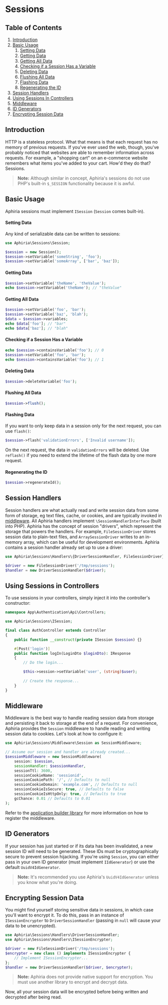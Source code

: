 <h1 id="doc-title">Sessions</h1>

<nav class="toc-nav" markdown="1">

<div class="toc-nav-contents" markdown="1">

<h2 id="table-of-contents">Table of Contents</h2>

<ol>
<li><a href="#introduction">Introduction</a></li>
<li><a href="#basic-usage">Basic Usage</a><ol>
<li><a href="#setting-data">Setting Data</a></li>
<li><a href="#getting-data">Getting Data</a></li>
<li><a href="#getting-all-data">Getting All Data</a></li>
<li><a href="#checking-if-session-has-variable">Checking if a Session Has a Variable</a></li>
<li><a href="#deleting-data">Deleting Data</a></li>
<li><a href="#flushing-all-data">Flushing All Data</a></li>
<li><a href="#flashing-data">Flashing Data</a></li>
<li><a href="#regenerating-the-id">Regenerating the ID</a></li>
</ol>
</li>
<li><a href="#session-handlers">Session Handlers</a></li>
<li><a href="#using-sessions-in-controllers">Using Sessions In Controllers</a></li>
<li><a href="#middleware">Middleware</a></li>
<li><a href="#id-generators">ID Generators</a></li>
<li><a href="#encrypting-session-data">Encrypting Session Data</a></li>
</ol>

</div>

</nav>

<h2 id="introduction">Introduction</h2>

HTTP is a stateless protocol.  What that means is that each request has no memory of previous requests.  If you've ever used the web, though, you've probably noticed that websites are able to remember information across requests.  For example, a "shopping cart" on an e-commerce website remembers what items you've added to your cart.  How'd they do that?  Sessions.

> **Note:** Although similar in concept, Aphiria's sessions do not use PHP's built-in `$_SESSION` functionality because it is awful.

<h2 id="basic-usage">Basic Usage</h2>

Aphiria sessions must implement `ISession` (`Session` comes built-in).

<h4 id="setting-data">Setting Data</h4>

Any kind of serializable data can be written to sessions:

```php
use Aphiria\Sessions\Session;

$session = new Session();
$session->setVariable('someString', 'foo');
$session->setVariable('someArray', ['bar', 'baz']);
```

<h4 id="getting-data">Getting Data</h4>

```php
$session->setVariable('theName', 'theValue');
echo $session->setVariable('theName'); // "theValue"
```

<h4 id="getting-all-data">Getting All Data</h4>

```php
$session->setVariable('foo', 'bar');
$session->setVariable('baz', 'blah');
$data = $session->variables;
echo $data['foo']; // "bar"
echo $data['baz']; // "blah"
```

<h4 id="checking-if-session-has-variable">Checking if a Session Has a Variable</h4>

```php
echo $session->containsVariable('foo'); // 0
$session->setVariable('foo', 'bar');
echo $session->containsVariable('foo'); // 1
```

<h4 id="deleting-data">Deleting Data</h4>

```php
$session->deleteVariable('foo');
```

<h4 id="flushing-all-data">Flushing All Data</h4>

```php
$session->flush();
```

<h4 id="flashing-data">Flashing Data</h4>

If you want to only keep data in a session only for the next request, you can use `flash()`:

```php
$session->flash('validationErrors', ['Invalid username']);
```

On the next request, the data in `validationErrors` will be deleted.  Use `reflash()` if you need to extend the lifetime of the flash data by one more request.

<h4 id="regenerating-the-id">Regenerating the ID</h4>

```php
$session->regenerateId();
```

<h2 id="session-handlers">Session Handlers</h2>

Session handlers are what actually read and write session data from some form of storage, eg text files, cache, or cookies, and are typically invoked in [middleware](#middleware).  All Aphiria handlers implement `\SessionHandlerInterface` (built into PHP).  Aphiria has the concept of session "drivers", which represent the storage that powers the handlers.  For example, `FileSessionDriver` stores session data to plain-text files, and `ArraySessionDriver` writes to an in-memory array, which can be useful for development environments.  Aphiria contains a session handler already set up to use a driver:

```php
use Aphiria\Sessions\Handlers\{DriverSessionHandler, FileSessionDriver};

$driver = new FileSessionDriver('/tmp/sessions');
$handler = new DriverSessionHandler($driver);
```

<h2 id="using-sessions-in-controllers">Using Sessions in Controllers</h2>

To use sessions in your controllers, simply inject it into the controller's constructor:

```php
namespace App\Authentication\Api\Controllers;

use Aphiria\Sessions\ISession;

final class AuthController extends Controller
{
    public function __construct(private ISession $session) {}

    #[Post('login')]
    public function logIn(LoginDto $loginDto): IResponse
    {
        // Do the login...

        $this->session->setVariable('user', (string)$user);
 
        // Create the response...
    }
}
```

<h2 id="middleware">Middleware</h2>

Middleware is the best way to handle reading session data from storage and persisting it back to storage at the end of a request.  For convenience, Aphiria provides the `Session` middleware to handle reading and writing session data to cookies.  Let's look at how to configure it:

```php
use Aphiria\Sessions\Middleware\Session as SessionMiddleware;

// Assume our session and handler are already created...
$sessionMiddleware = new SessionMiddleware(
    session: $session,
    sessionHandler: $sessionHandler,
    sessionTtl: 3600,
    sessionCookieName: 'sessionid',
    sessionCookiePath: '/', // Defaults to null
    sessionCookieDomain: 'example.com', // Defaults to null
    sessionCookieIsSecure: true, // Defaults to false
    sessionCookieIsHttpOnly: true, // Defaults to true
    gcChance: 0.01 // Defaults to 0.01
);
```

Refer to the [application builder library](configuration.md#component-middleware) for more information on how to register the middleware.

<h2 id="id-generators">ID Generators</h2>

If your session has just started or if its data has been invalidated, a new session ID will need to be generated.  These IDs must be cryptographically secure to prevent session hijacking.  If you're using `Session`, you can either pass in your own ID generator (must implement `IIdGenerator`) or use the default `UuidV4IdGenerator`.

> **Note:** It's recommended you use Aphiria's `UuidV4IdGenerator` unless you know what you're doing.

<h2 id="encrypting-session-data">Encrypting Session Data</h2>

You might find yourself storing sensitive data in sessions, in which case you'll want to encrypt it.  To do this, pass in an instance of `ISessionEncrypter` to `DriverSessionHandler` (passing in `null` will cause your data to be unencrypted).

```php
use Aphiria\Sessions\Handlers\DriverSessionHandler;
use Aphiria\Sessions\Handlers\ISessionEncrypter;

$driver = new FileSessionDriver('/tmp/sessions');
$encrypter = new class () implements ISessionEncrypter {
    // Implement ISessionEncrypter...
};
$handler = new DriverSessionHandler($driver, $encrypter);
```

> **Note:** Aphiria does not provide native support for encryption.  You must use another library to encrypt and decrypt data.

Now, all your session data will be encrypted before being written and decrypted after being read.
